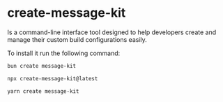 # create-message-kit

Is a command-line interface tool designed to help developers create and manage their custom build configurations easily.

To install it run the following command:

```bash
bun create message-kit
```

```bash
npx create-message-kit@latest
```

```bash
yarn create message-kit
```
